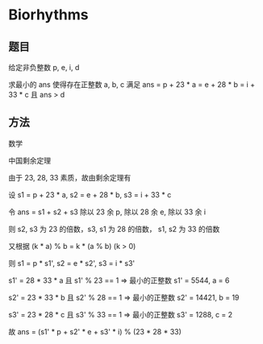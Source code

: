 # Biorhythms

## 题目

给定非负整数 p, e, i, d

求最小的 ans 使得存在正整数 a, b, c 满足 ans = p + 23 * a = e + 28 * b = i + 33 * c 且 ans > d


## 方法

数学

中国剩余定理

由于 23, 28, 33 素质，故由剩余定理有

设 s1 = p + 23 * a, s2 = e + 28 * b, s3 = i + 33 * c

令 ans = s1 + s2 + s3 除以 23 余 p, 除以 28 余 e, 除以 33 余 i

则 s2, s3 为 23 的倍数，s3, s1 为 28 的倍数， s1, s2 为 33 的倍数

又根据 (k * a) % b = k * (a % b) (k > 0)

则 s1 = p * s1', s2 = e * s2', s3 = i * s3'

s1' = 28 * 33 * a 且 s1' % 23 == 1 => 最小的正整数 s1' = 5544, a = 6

s2' = 23 * 33 * b 且 s2' % 28 == 1 => 最小的正整数 s2' = 14421, b = 19

s3' = 23 * 28 * c 且 s3' % 33 == 1 => 最小的正整数 s3' = 1288, c = 2

故 ans = (s1' * p + s2' * e + s3' * i) % (23 * 28 * 33)
